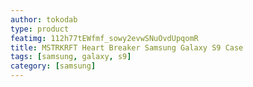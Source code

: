 ```yaml
---
author: tokodab
type: product
featimg: 112h77tEWfmf_sowy2evwSNuOvdUpqomR
title: MSTRKRFT Heart Breaker Samsung Galaxy S9 Case
tags: [samsung, galaxy, s9]
category: [samsung]
---
```

